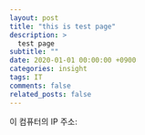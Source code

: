 ```yaml
---
layout: post
title: "this is test page"
description: >
  test page
subtitle: ""
date: 2020-01-01 00:00:00 +0900
categories: insight
tags: IT
comments: false
related_posts: false
---
```






<div>이 컴퓨터의 IP 주소: <span id="client-ip"></span></div>

<script>
  // HTML의 <script> 요소를 생성한다
  const se = document.createElement('script');
  // <script> 요소의 src 속성을 설정한다
  se.src = 'https://ipinfo.io?callback=callback';
  // <body> 요소의 하위 끝에 붙인다
  // 그리고 콜백 함수를 호출한다
  document.body.appendChild(se);
  // 앞서 생성한 <script> 요소를 제거한다
  document.body.removeChild(se);

  // 콜백 함수가 호출된다
  function callback(data) {
    document.getElementById('client-ip').textContent = data.ip;
  }
</script>